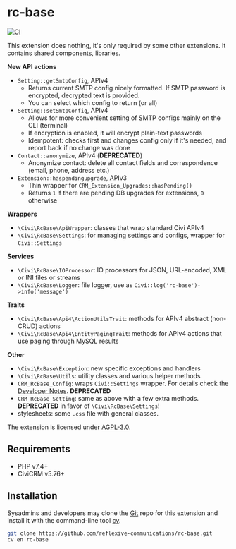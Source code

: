 # rc-base

[![CI](https://github.com/reflexive-communications/rc-base/actions/workflows/main.yml/badge.svg)](https://github.com/reflexive-communications/rc-base/actions/workflows/main.yml)

This extension does nothing, it's only required by some other extensions. It contains shared components, libraries.

**New API actions**

- `Setting::getSmtpConfig`, APIv4
    - Returns current SMTP config nicely formatted. If SMTP password is encrypted, decrypted text is provided.
    - You can select which config to return (or all)
- `Setting::setSmtpConfig`, APIv4
    - Allows for more convenient setting of SMTP configs mainly on the CLI (terminal)
    - If encryption is enabled, it will encrypt plain-text passwords
    - Idempotent: checks first and changes config only if it's needed, and report back if no change was done
- `Contact::anonymize`, APIv4 (**DEPRECATED**)
    - Anonymize contact: delete all contact fields and correspondence (email, phone, address etc.)
- `Extension::haspendingupgrade`, APIv3
    - Thin wrapper for `CRM_Extension_Upgrades::hasPending()`
    - Returns `1` if there are pending DB upgrades for extensions, `0` otherwise

**Wrappers**

- `\Civi\RcBase\ApiWrapper`: classes that wrap standard Civi APIv4
- `\Civi\RcBase\Settings`: for managing settings and configs, wrapper for `Civi::Settings`

**Services**

- `\Civi\RcBase\IOProcessor`: IO processors for JSON, URL-encoded, XML or INI files or streams
- `\Civi\RcBase\Logger`: file logger, use as `Civi::log('rc-base')->info('message')`

**Traits**

- `\Civi\RcBase\Api4\ActionUtilsTrait`: methods for APIv4 abstract (non-CRUD) actions
- `\Civi\RcBase\Api4\EntityPagingTrait`: methods for APIv4 actions that use paging through MySQL results

**Other**

- `\Civi\RcBase\Exception`: new specific exceptions and handlers
- `\Civi\RcBase\Utils`: utility classes and various helper methods
- `CRM_RcBase_Config`: wraps `Civi::Settings` wrapper. For details check the [Developer Notes](DEVELOPER.md). **DEPRECATED**
- `CRM_RcBase_Setting`: same as above with a few extra methods. **DEPRECATED** in favor of `\Civi\RcBase\Settings`!
- stylesheets: some `.css` file with general classes.

The extension is licensed under [AGPL-3.0](LICENSE.txt).

## Requirements

- PHP v7.4+
- CiviCRM v5.76+

## Installation

Sysadmins and developers may clone the [Git](https://en.wikipedia.org/wiki/Git) repo for this extension and install it with the command-line tool [cv](https://github.com/civicrm/cv).

```bash
git clone https://github.com/reflexive-communications/rc-base.git
cv en rc-base
```
